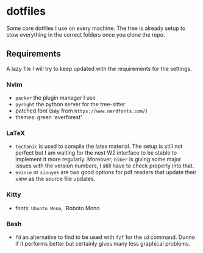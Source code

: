 # dotfiles
Some core dotfiles I use on every machine.
The tree is already setup to stow everything in the correct folders once you clone the repo.

## Requirements
A lazy file I will try to keep updated with the requirements for the
settings.

### Nvim
- `packer` the plugin manager I use
- `pyright` the python server for the tree-sitter
- patched font (say from `https://www.nerdfonts.com/`)
- themes: green 'everforest'

### LaTeX
- `tectonic` is used to compile the latex material. The setup is still not perfect
but I am waiting for the next W2 interface to be stable to implement it more
regularly.
Moreover, `biber` is giving some major issues with the version numbers, I still
have to check properly into that.
- `evince` or `siouyek` are two good options for pdf readers that update their 
view as the source file updates.

### Kitty
- fonts: `Ubuntu Mono`, `Roboto Mono

### Bash
- `fd` an alternative to find to be used with `fzf` for the `sd` command. Dunno
if it performs better but certainly gives many less graphical problems.

